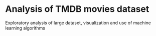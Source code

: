 # Analysis of TMDB movies dataset
Exploratory analysis of large dataset, visualization and use of machine learning algorithms
